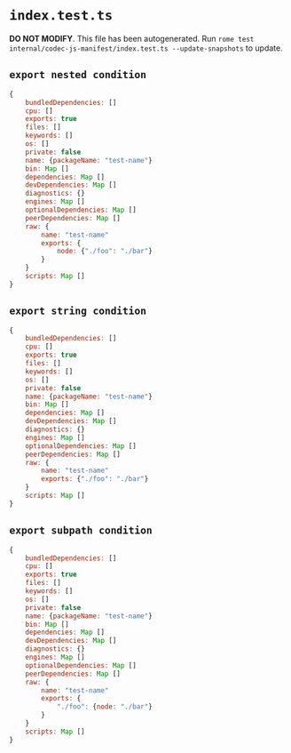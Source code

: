 # `index.test.ts`

**DO NOT MODIFY**. This file has been autogenerated. Run `rome test internal/codec-js-manifest/index.test.ts --update-snapshots` to update.

## `export nested condition`

```javascript
{
	bundledDependencies: []
	cpu: []
	exports: true
	files: []
	keywords: []
	os: []
	private: false
	name: {packageName: "test-name"}
	bin: Map []
	dependencies: Map []
	devDependencies: Map []
	diagnostics: {}
	engines: Map []
	optionalDependencies: Map []
	peerDependencies: Map []
	raw: {
		name: "test-name"
		exports: {
			node: {"./foo": "./bar"}
		}
	}
	scripts: Map []
}
```

## `export string condition`

```javascript
{
	bundledDependencies: []
	cpu: []
	exports: true
	files: []
	keywords: []
	os: []
	private: false
	name: {packageName: "test-name"}
	bin: Map []
	dependencies: Map []
	devDependencies: Map []
	diagnostics: {}
	engines: Map []
	optionalDependencies: Map []
	peerDependencies: Map []
	raw: {
		name: "test-name"
		exports: {"./foo": "./bar"}
	}
	scripts: Map []
}
```

## `export subpath condition`

```javascript
{
	bundledDependencies: []
	cpu: []
	exports: true
	files: []
	keywords: []
	os: []
	private: false
	name: {packageName: "test-name"}
	bin: Map []
	dependencies: Map []
	devDependencies: Map []
	diagnostics: {}
	engines: Map []
	optionalDependencies: Map []
	peerDependencies: Map []
	raw: {
		name: "test-name"
		exports: {
			"./foo": {node: "./bar"}
		}
	}
	scripts: Map []
}
```
